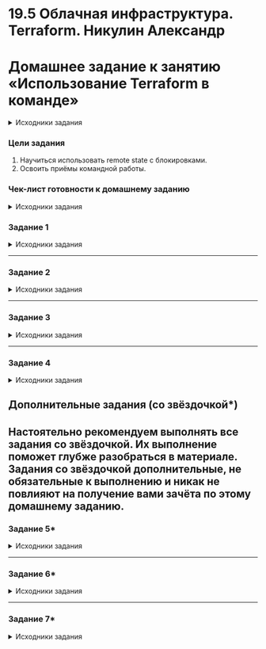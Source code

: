 # 19.5 Облачная инфраструктура. Terraform.  Никулин Александр
# Домашнее задание к занятию «Использование Terraform в команде»

<details>
  <summary>Исходники задания</summary>

  # hw-05
  https://github.com/netology-code/ter-homeworks/blob/main/05/hw-05.md
</details>

### Цели задания

1. Научиться использовать remote state с блокировками.
2. Освоить приёмы командной работы.


### Чек-лист готовности к домашнему заданию
<details>
  <summary>Исходники задания</summary>
  
  1. Зарегистрирован аккаунт в Yandex Cloud. Использован промокод на грант.
  2. Установлен инструмент Yandex CLI.
  3. Любые ВМ, использованные при выполнении задания, должны быть прерываемыми, для экономии средств.
</details>


### Задание 1
<details>
  <summary>Исходники задания</summary>
  
  1. Возьмите код:
     - из [ДЗ к лекции 4](https://github.com/netology-code/ter-homeworks/tree/main/04/src),
     - из [демо к лекции 4](https://github.com/netology-code/ter-homeworks/tree/main/04/demonstration1).
     > Сделал клон 4й задания и подготовил 5й репозиторий https://github.com/ADNikulin/hw-05/
  2. Проверьте код с помощью tflint и checkov. Вам не нужно инициализировать этот проект.
     > Установил и выполнил tflint \
     > ![image](https://github.com/user-attachments/assets/8daed30a-e18a-42e4-9bd7-84d156178479)

  3. Перечислите, какие **типы** ошибок обнаружены в проекте (без дублей).
     > - [terraform_module_pinned_source](https://github.com/terraform-linters/tflint-ruleset-terraform/blob/v0.8.0/docs/rules/terraform_required_providers.md)
     > - [terraform_unused_declarations](https://github.com/terraform-linters/tflint-ruleset-terraform/blob/v0.8.0/docs/rules/terraform_unused_declarations.md)
     > - [terraform_deprecated_interpolation](https://github.com/terraform-linters/tflint-ruleset-terraform/blob/v0.8.0/docs/rules/terraform_deprecated_interpolation.md)
     > - [terraform_module_pinned_source](https://github.com/terraform-linters/tflint-ruleset-terraform/blob/v0.8.0/docs/rules/terraform_module_pinned_source.md)
    
</details>

------

### Задание 2

<details>
  <summary>Исходники задания</summary>
  
  1. Возьмите ваш GitHub-репозиторий с **выполненным ДЗ 4** в ветке 'terraform-04' и сделайте из него ветку 'terraform-05'.
     > Подготовил ветку: https://github.com/ADNikulin/hw-05/tree/terraform-05
  2. Повторите демонстрацию лекции: настройте YDB, S3 bucket, yandex service account, права доступа и мигрируйте state проекта в S3 с блокировками. Предоставьте скриншоты процесса в качестве ответа.
     - Настроил бакет: ![image](https://github.com/user-attachments/assets/b66e0f8c-df49-4d09-89d4-e0572f06c7f4)
     - Настроил YMDB: ![image](https://github.com/user-attachments/assets/314e768b-97a5-41a1-b1f6-c03510d97848)
     - создал аккаунт: ![image](https://github.com/user-attachments/assets/1f99304c-7004-4e6e-afed-4a6d0990d1ed) \
     - ![image](https://github.com/user-attachments/assets/891b3cf2-e356-4a4a-81cf-81c4614696ab)

     - ![image](https://github.com/user-attachments/assets/12070b56-9f5c-4434-bbc5-5ff0d91c1994)
     - ![image](https://github.com/user-attachments/assets/1933f714-4a0d-44ec-b8ad-d9dcd3f3f9d8)
     - ![image](https://github.com/user-attachments/assets/83ce7055-2051-4ce2-a836-20dad4d57240)

  3. Закоммитьте в ветку 'terraform-05' все изменения.
     - https://github.com/ADNikulin/hw-05/commit/3c1d6b0f7c722e22e1808e5388ea53ea3b85de9c
  4. Откройте в проекте terraform console, а в другом окне из этой же директории попробуйте запустить terraform apply.
     - ![image](https://github.com/user-attachments/assets/0f14f0bf-b3fa-40d7-82be-c7930e25b59d)
     - ![image](https://github.com/user-attachments/assets/3daaf893-c888-4825-b3e1-a1aed14d87f4)

  5. Пришлите ответ об ошибке доступа к state.
     - ![image](https://github.com/user-attachments/assets/9e6fa316-a9be-4656-9282-a6d461401e98)

  7. Принудительно разблокируйте state. Пришлите команду и вывод.
     - ![image](https://github.com/user-attachments/assets/85a548a6-57d1-4e8b-9340-0f6e8f5ec4e8)

</details>

------
### Задание 3  
<details>
  <summary>Исходники задания</summary>
  
  1. Сделайте в GitHub из ветки 'terraform-05' новую ветку 'terraform-hotfix'.
  2. Проверье код с помощью tflint и checkov, исправьте все предупреждения и ошибки в 'terraform-hotfix', сделайте коммит.
  3. Откройте новый pull request 'terraform-hotfix' --> 'terraform-05'. 
  4. Вставьте в комментарий PR результат анализа tflint и checkov, план изменений инфраструктуры из вывода команды terraform plan.
  5. Пришлите ссылку на PR для ревью. Вливать код в 'terraform-05' не нужно.

  > https://github.com/ADNikulin/hw-05/pull/1
</details>

------
### Задание 4
<details>
  <summary>Исходники задания</summary>
  
  1. Напишите переменные с валидацией и протестируйте их, заполнив default верными и неверными значениями. Предоставьте скриншоты проверок из terraform console. 
  
  - type=string, description="ip-адрес" — проверка, что значение переменной содержит верный IP-адрес с помощью функций cidrhost() или regex(). Тесты:  "192.168.0.1" и "1920.1680.0.1";
  - type=list(string), description="список ip-адресов" — проверка, что все адреса верны. Тесты:  ["192.168.0.1", "1.1.1.1", "127.0.0.1"] и ["192.168.0.1", "1.1.1.1", "1270.0.0.1"].

  > Как пример с кривыми названиями: 
  ```
  variable "ip_address" {
    description = "ip-адрес"
    type        = string
    default = "19200.168.0.1"
    validation {
      condition     = can(regex("^((25[0-5]|2[0-4][0-9]|1[0-9]{2}|[1-9]?[0-9])\\.){3}(25[0-5]|2[0-4][0-9]|1[0-9]{2}|[1-9]?[0-9])$", var.ip_address))
      error_message = "Неправильный ip-адрес"
    }
  }
  
  variable "ip_address_list" {
    description = "список ip-адресов"
    type        = list(string)
    default     = ["192.16800.0.1", "1.1.1.1", "127.0.0.1"]
    validation {
      condition = alltrue([for ip in var.ip_address_list: can(regex("^((25[0-5]|2[0-4][0-9]|1[0-9]{2}|[1-9]?[0-9])\\.){3}(25[0-5]|2[0-4][0-9]|1[0-9]{2}|[1-9]?[0-9])$", ip))])
      error_message = "Неправильный список ip-адресов"
    }
  }
  ```

  Далее если открываем terraform console в варианте выше: ![image](https://github.com/user-attachments/assets/a71879b9-c1db-404b-bb57-b552eac7a156)\
  И в случае когда результаты корректные: ![image](https://github.com/user-attachments/assets/a50c7421-cac0-4cc9-8bb7-216369130fea) \

  Можно ещё такой вариант: \
  ![image](https://github.com/user-attachments/assets/4e4478fa-72e7-46af-bb21-24ce52341cd3) \
  ![image](https://github.com/user-attachments/assets/1d2f22da-3f43-4998-b8ba-7f13fb558dbc) \

  ```
  variable "ip_address" {
    description = "ip-адрес"
    type        = string
    default = "192.1680.0.1"
    validation {
      condition     = can(cidrhost("${var.ip_address}/32", 0))
      error_message = "Неправильный ip-адрес"
    }
  }
  ```


</details>

## Дополнительные задания (со звёздочкой*)
  
**Настоятельно рекомендуем выполнять все задания со звёздочкой.** Их выполнение поможет глубже разобраться в материале.   
Задания со звёздочкой дополнительные, не обязательные к выполнению и никак не повлияют на получение вами зачёта по этому домашнему заданию. 
------
### Задание 5*

<details>
  <summary>Исходники задания</summary>
  
  1. Напишите переменные с валидацией:
    - type=string, description="любая строка" — проверка, что строка не содержит символов верхнего регистра;
    - type=object — проверка, что одно из значений равно true, а второе false, т. е. не допускается false false и true true:
      ```
      variable "in_the_end_there_can_be_only_one" {
          description="Who is better Connor or Duncan?"
          type = object({
              Dunkan = optional(bool)
              Connor = optional(bool)
          })
      
          default = {
              Dunkan = true
              Connor = false
          }
      
          validation {
              error_message = "There can be only one MacLeod"
              condition = <проверка>
          }
      }
      ```
</details>

------
### Задание 6*
<details>
  <summary>Исходники задания</summary>
  
  1. Настройте любую известную вам CI/CD-систему. Если вы ещё не знакомы с CI/CD-системами, настоятельно рекомендуем вернуться к этому заданию после изучения Jenkins/Teamcity/Gitlab.
  2. Скачайте с её помощью ваш репозиторий с кодом и инициализируйте инфраструктуру.
  3. Уничтожьте инфраструктуру тем же способом.
</details>

------
### Задание 7*
<details>
  <summary>Исходники задания</summary>
  
  1. Настройте отдельный terraform root модуль, который будет создавать YDB, s3 bucket для tfstate и сервисный аккаунт с необходимыми правами.
 
</details>
